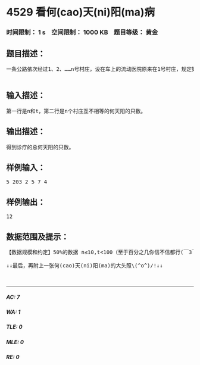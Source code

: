 # 4529 看何(cao)天(ni)阳(ma)病   
### 时间限制： 1 s&nbsp;&nbsp;&nbsp;&nbsp;空间限制： 1000 KB&nbsp;&nbsp;&nbsp;&nbsp;题目等级： 黄金  
## 题目描述：  

<pre>
一条公路依次经过1、2、……n号村庄，设在车上的流动医院原来在1号村庄，规定好的诊疗顺序是按各村何天阳的只数从多到少依次进行。车从一个村开到相邻的村用1小时，看一只何天阳也需要1小时。流动医院只能在t小时内安排诊疗和行程，若剩余时间不够到达下一个村庄，或到该村后剩余时间不够医治该村所有何天阳，则该村每个何天阳就不能诊疗了，寻诊即告结束。此外，所有村庄的何天阳都诊疗完也会结束巡诊过程。    请你编程求出得到诊疗的何天阳总只数。  

</pre>
  
  
## 输入描述：  

<pre>
第一行是n和t，第二行是n个村庄互不相等的何天阳的只数。
</pre>
  
  
## 输出描述：  

<pre>
得到诊疗的总何天阳的只数。
</pre>
  
  
## 样例输入：  

<pre>
5 203 2 5 7 4
</pre>
  
  
## 样例输出：  

<pre>
12
</pre>
  
  
## 数据范围及提示：  

<pre>
【数据规模和约定】50%的数据 n≤10,t<100（至于百分之几你信不信都行(￣3￣)）100%的数据 n≤500,t<400000且各村何天阳的只数都不超900（理论上是的）题目来自 2014年北京市海淀区区赛第一题  
  
↓↓最后，再附上一张何(cao)天(ni)阳(ma)的大头照\(^o^)/!↓↓             由 nicainicai 添加  
  

</pre>
  
  
***  

##### AC: 7  
##### WA: 1  
##### TLE: 0  
##### MLE: 0  
##### RE: 0  
